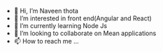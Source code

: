 - 👋 Hi, I’m Naveen thota
- 👀 I’m interested in front end(Angular and React)
- 🌱 I’m currently learning Node Js
- 💞️ I’m looking to collaborate on Mean applications
- 📫 How to reach me ...

<!---
Naveenthota234/Naveenthota234 is a ✨ special ✨ repository because its `README.md` (this file) appears on your GitHub profile.
You can click the Preview link to take a look at your changes.
--->
